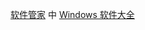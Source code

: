 


[软件管家](https://mp.weixin.qq.com/mp/homepage?__biz=MzA4MjU4MTg2Ng==&hid=18&sn=2dccf8223c0bac443c2b8f260731278a&scene=18#wechat_redirect) 中 [Windows 软件大全](https://mp.weixin.qq.com/s?__biz=MzA4MjU4MTg2Ng==&mid=2247527600&idx=1&sn=360a7cf53d84d8ebdb2dd0ffcb31093b&scene=19#wechat_redirect)